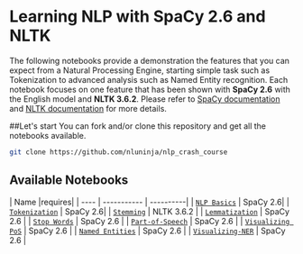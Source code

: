 # Learning NLP with SpaCy 2.6 and NLTK
The following notebooks provide a demonstration the features that you can expect from a Natural Processing Engine, starting simple task such as Tokenization to advanced analysis such as Named Entity recognition. 
Each notebook focuses on one feature that has been shown with __SpaCy 2.6__ with the English model and __NLTK 3.6.2__. Please refer to [SpaCy documentation](https://v2.spacy.io/usage) and [NLTK documentation](https://www.nltk.org/) for more details.


##Let's start 
You can fork and/or clone this repository and get all the notebooks available.

```bash
git clone https://github.com/nluninja/nlp_crash_course
```

## Available Notebooks

| Name |requires|
| ---- | ----------- | ----------|
| [`NLP Basics`](./notebooks/1_NLPBasics.ipynb) |  SpaCy 2.6| 
| [`Tokenization`](./notebooks/2_Tonekization.ipynb) |  SpaCy 2.6| 
| [`Stemming`](./notebooks/3_Stemming.ipynb) | NLTK 3.6.2 | 
| [`Lemmatization`](./notebooks/4_Lemmatization.ipynb) | SpaCy 2.6 | 
| [`Stop Words`](./notebooks/5_Stop-Words.ipynb) | SpaCy 2.6 | 
| [`Part-of-Speech`](./notebooks/6_POS-Basics.ipynb) | SpaCy 2.6 | 
| [`Visualizing PoS`](./notebooks/7_Visualizing-POS.ipynb) | SpaCy 2.6 | 
| [`Named Entities`](./notebooks/8_NamedEntities.ipynb) | SpaCy 2.6 | 
| [`Visualizing-NER`](./notebooks/9_Visualizing-NER.ipynb) | SpaCy 2.6 | 

